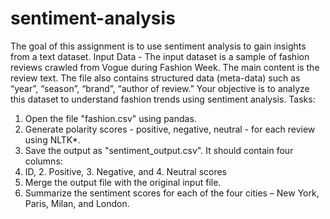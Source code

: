 # sentiment-analysis
The goal of this assignment is to use sentiment analysis to gain insights from a text dataset.
Input Data - The input dataset is a sample of fashion reviews crawled from Vogue during Fashion Week. The main content is the review text. The file also contains structured data (meta-data) such as “year”, “season”, “brand”, “author of review.”
Your objective is to analyze this dataset to understand fashion trends using sentiment analysis.
Tasks:
1. Open the file "fashion.csv" using pandas.
2. Generate polarity scores - positive, negative, neutral - for each review using NLTK*.
3. Save the output as "sentiment_output.csv". It should contain four columns:
1. ID, 2. Positive, 3. Negative, and 4. Neutral scores
4. Merge the output file with the original input file.
5. Summarize the sentiment scores for each of the four cities – New York, Paris, Milan, and London.
